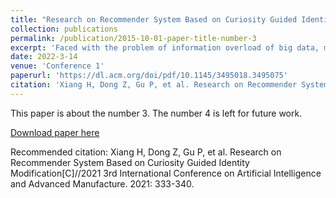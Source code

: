 ```yaml
---
title: "Research on Recommender System Based on Curiosity Guided Identity Modification"
collection: publications
permalink: /publication/2015-10-01-paper-title-number-3
excerpt: 'Faced with the problem of information overload of big data, multi-factor fusion is the key technology of recommendation systems. How to provide personalized products for users accurately is the demand of recommendation system. Therefore, a new nearest neighbor algorithm is proposed to fuse the two kinds of identity and use curiosity as guidance to mining hidden information more efficiently, although the algorithm of curiosity modified identification degree swings in a small range, other evaluation indexes are improved. The improvement of the Receiver Operating Characteristic (ROC) curve shows that the robustness and improvement degree of the sub-algorithm is more significant.'
date: 2022-3-14
venue: 'Conference 1'
paperurl: 'https://dl.acm.org/doi/pdf/10.1145/3495018.3495075'
citation: 'Xiang H, Dong Z, Gu P, et al. Research on Recommender System Based on Curiosity Guided Identity Modification[C]//2021 3rd International Conference on Artificial Intelligence and Advanced Manufacture. 2021: 333-340.'
---
```

This paper is about the number 3. The number 4 is left for future work.

[Download paper here](https://dl.acm.org/doi/pdf/10.1145/3495018.3495075)

Recommended citation: Xiang H, Dong Z, Gu P, et al. Research on Recommender System Based on Curiosity Guided Identity Modification[C]//2021 3rd International Conference on Artificial Intelligence and Advanced Manufacture. 2021: 333-340.
